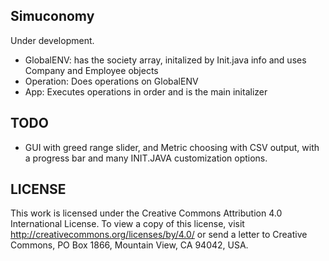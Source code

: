 ## Simuconomy
Under development.

- GlobalENV: has the society array, initalized by Init.java info and uses Company and Employee objects
- Operation: Does operations on GlobalENV
- App: Executes operations in order and is the main initalizer

## TODO 
- GUI with greed range slider, and Metric choosing with CSV output, with a progress bar and many INIT.JAVA customization options.

## LICENSE 
This work is licensed under the Creative Commons Attribution 4.0 International License. To view a copy of this license, visit http://creativecommons.org/licenses/by/4.0/ or send a letter to Creative Commons, PO Box 1866, Mountain View, CA 94042, USA.
